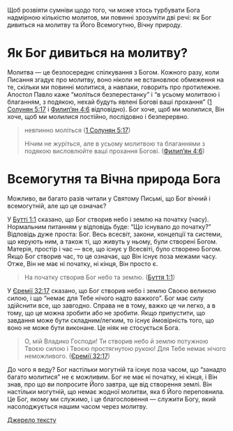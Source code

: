 Щоб розвіяти сумніви щодо того, чи може хтось турбувати Бога надмірною кількістю молитов, ми повинні зрозуміти дві речі: як Бог дивиться на молитву та Його Всемогутню, Вічну природу.

# Як Бог дивиться на молитву?

Молитва — це безпосереднє спілкування з Богом. Кожного разу, коли Писання згадує про молитву, воно ніколи не встановлює обмеження на те, скільки ми повинні молитися, а навпаки, говорить про протилежне. Апостол Павло каже “моліться безперестанку” і “в усьому молитвою і благанням, з подякою, нехай будуть явлені Богові ваші прохання” ([1 Солунян 5:17](https://www.biblegateway.com/passage/?search=1Th5%3A17&version=ERV-UK%3BUKR) і [Филип’ян 4:6](https://www.biblegateway.com/passage/?search=Phil4%3A6&version=ERV-UK%3BUKR) відповідно). Бог хоче, щоб ми молилися, Він хоче, щоб ми молилися постійно, послідовно і безперервно.

> невпинно моліться ([1 Солунян 5:17](https://www.bible.com/bible/3786/1TH.5.17))
>
> Нічим не журіться, але в усьому молитвою та благаннями з подякою висловлюйте ваші прохання Богові. ([Филип’ян 4:6](https://www.bible.com/bible/3786/PHP.4.6))

# Всемогутня та Вічна природа Бога

Можливо, ви багато разів читали у Святому Письмі, що Бог вічний і всемогутній, але що це означає?

У [Бутті 1:1](https://www.biblegateway.com/passage/?search=Gen1%3A1&version=ERV-UK%3BUKR) сказано, що Бог створив небо і землю на початку (часу). Нормальним питанням у відповідь буде: “Що існувало до початку?” Відповідь дуже проста: Бог. Весь всесвіт, закони, концепції та системи, що керують ним, а також ті, що живуть у ньому, були створені Богом. Матерія, простір і час — все, що існує у Всесвіті, було створено Богом. Якщо Бог створив час, то це означає, що Він існує поза межами часу. Отже, Він не має ні початку, ні кінця, Він просто є.

> На початку створив Бог небо та землю. ([Буття 1:1](https://www.bible.com/bible/3786/GEN.1.1))

У [Єремії 32:17](https://www.biblegateway.com/passage/?search=Jer32%3A17&version=ERV-UK%3BUKR) сказано, що Бог створив небо і землю Своєю великою силою, і що “немає для Тебе нічого надто важкого”. Бог має силу здійснити все, що завгодно. Справа не в тому, важко це чи легко, а в тому, що це можна зробити або не зробити. Якщо припустити, що завдання може бути складним/легким, то існує ймовірність того, що воно не може бути виконане. Це ніяк не стосується Бога.

> О, мій Владико Господи! Ти створив небо й землю потужною Твоєю силою і Твоєю простягнутою рукою! Для Тебе немає нічого неможливого. ([Єремії 32:17](https://www.bible.com/bible/3786/JER.32.17))

До чого я веду? Бог настільки могутній та існує поза часом, що “занадто багато молитися” не є можливим. Бог не має ні початку, ні кінця, і Він знав, про що ви попросите Його завтра, ще від створення землі. Він настільки могутній, що немає жодної молитви, яка б Його переповнила. Це Бог, якому ми служимо, і це благословення — служити Богу, який насолоджується нашим часом через молитву.

[Джерело тексту](https://airylvat.github.io/Bothering-God/)
